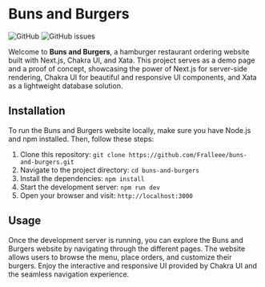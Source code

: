 # Buns and Burgers

![GitHub](https://img.shields.io/github/license/Fralleee/buns-and-burgers)
![GitHub issues](https://img.shields.io/github/issues/Fralleee/buns-and-burgers)

Welcome to **Buns and Burgers**, a hamburger restaurant ordering website built with Next.js, Chakra UI, and Xata. This project serves as a demo page and a proof of concept, showcasing the power of Next.js for server-side rendering, Chakra UI for beautiful and responsive UI components, and Xata as a lightweight database solution.

## Installation
To run the Buns and Burgers website locally, make sure you have Node.js and npm installed. Then, follow these steps:

1. Clone this repository: `git clone https://github.com/Fralleee/buns-and-burgers.git`
2. Navigate to the project directory: `cd buns-and-burgers`
3. Install the dependencies: `npm install`
4. Start the development server: `npm run dev`
5. Open your browser and visit: `http://localhost:3000`

## Usage
Once the development server is running, you can explore the Buns and Burgers website by navigating through the different pages. The website allows users to browse the menu, place orders, and customize their burgers. Enjoy the interactive and responsive UI provided by Chakra UI and the seamless navigation experience.
